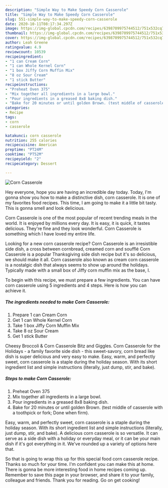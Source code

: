 ```yaml
---
description: "Simple Way to Make Speedy Corn Casserole"
title: "Simple Way to Make Speedy Corn Casserole"
slug: 551-simple-way-to-make-speedy-corn-casserole
date: 2020-10-11T08:17:34.297Z
image: https://img-global.cpcdn.com/recipes/6398709975744512/751x532cq70/corn-casserole-recipe-main-photo.jpg
thumbnail: https://img-global.cpcdn.com/recipes/6398709975744512/751x532cq70/corn-casserole-recipe-main-photo.jpg
cover: https://img-global.cpcdn.com/recipes/6398709975744512/751x532cq70/corn-casserole-recipe-main-photo.jpg
author: Leah Greene
ratingvalue: 4.9
reviewcount: 10539
recipeingredient:
- "1 can Cream Corn"
- "1 can Whole Kernel Corn"
- "1 box Jiffy Corn Muffin Mix"
- "8 oz Sour Cream"
- "1 stick Butter"
recipeinstructions:
- "Preheat Oven 375"
- "Mix together all ingredients in a large bowl."
- "Pour ingredients in a greased 8x8 baking dish."
- "Bake for 20 minutes or until golden Brown. (test middle of casserole with a toothpick or fork; Done when firm)."
categories:
- Recipe
tags:
- corn
- casserole

katakunci: corn casserole 
nutrition: 255 calories
recipecuisine: American
preptime: "PT24M"
cooktime: "PT52M"
recipeyield: "2"
recipecategory: Dessert

---
```



![Corn Casserole](https://img-global.cpcdn.com/recipes/6398709975744512/751x532cq70/corn-casserole-recipe-main-photo.jpg)

Hey everyone, hope you are having an incredible day today. Today, I'm gonna show you how to make a distinctive dish, corn casserole. It is one of my favorites food recipes. This time, I am going to make it a little bit tasty. This is gonna smell and look delicious.

Corn Casserole is one of the most popular of recent trending meals in the world. It is enjoyed by millions every day. It is easy, it is quick, it tastes delicious. They're fine and they look wonderful. Corn Casserole is something which I have loved my entire life.

Looking for a new corn casserole recipe? Corn Casserole is an irresistible side dish, a cross between cornbread, creamed corn and soufflé Corn Casserole is a popular Thanksgiving side dish recipe but it&#39;s so delicious, we should make it all. Corn casserole also known as cream corn casserole is a nostalgic dish that always seems to show up around the holidays. Typically made with a small box of Jiffy corn muffin mix as the base, I.


To begin with this recipe, we must prepare a few ingredients. You can have corn casserole using 5 ingredients and 4 steps. Here is how you can achieve it.

<!--inarticleads1-->

##### The ingredients needed to make Corn Casserole:

1. Prepare 1 can Cream Corn
1. Get 1 can Whole Kernel Corn
1. Take 1 box Jiffy Corn Muffin Mix
1. Take 8 oz Sour Cream
1. Get 1 stick Butter


Cheesy Broccoli &amp; Corn Casserole Bitz and Giggles. Corn Casserole for the Holidays - a family favorite side dish - this sweet-savory, corn bread like dish is super delicious and very easy to make. Easy, warm, and perfectly sweet, corn casserole is a staple during the holiday season. With its short ingredient list and simple instructions (literally, just dump, stir, and bake). 

<!--inarticleads2-->

##### Steps to make Corn Casserole:

1. Preheat Oven 375
1. Mix together all ingredients in a large bowl.
1. Pour ingredients in a greased 8x8 baking dish.
1. Bake for 20 minutes or until golden Brown. (test middle of casserole with a toothpick or fork; Done when firm).


Easy, warm, and perfectly sweet, corn casserole is a staple during the holiday season. With its short ingredient list and simple instructions (literally, just dump, stir, and bake). A delicious corn casserole is so versatile. It can serve as a side dish with a holiday or everyday meal, or it can be your main dish if it&#39;s got everything in it. We&#39;ve rounded up a variety of options here that. 

So that is going to wrap this up for this special food corn casserole recipe. Thanks so much for your time. I'm confident you can make this at home. There is gonna be more interesting food in home recipes coming up. Remember to save this page in your browser, and share it to your family, colleague and friends. Thank you for reading. Go on get cooking!
